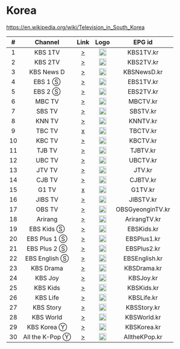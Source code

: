 <h1>Korea</h1>

https://en.wikipedia.org/wiki/Television_in_South_Korea

| #   | Channel        | Link  | Logo | EPG id |
|:---:|:--------------:|:-----:|:----:|:------:|
| 1   | KBS 1TV        | [>](http://mytv.dothome.co.kr/ch/public/1.php) | <img height="20" src="https://upload.wikimedia.org/wikipedia/commons/thumb/d/d5/KBS_1_logo.svg/512px-KBS_1_logo.svg.png"/> | KBS1TV.kr |
| 2   | KBS 2TV        | [>](http://ye23.vip/z7z8/2021/kbs2020.php?id=2) | <img height="20" src="https://upload.wikimedia.org/wikipedia/commons/thumb/2/26/KBS_2_logo.svg/512px-KBS_2_logo.svg.png"/> | KBS2TV.kr |
| 3   | KBS News D     | [>](http://ye23.vip/z7z8/2021/kbs2020.php?id=4) | <img height="20" src="https://i.imgur.com/4qKgvHN.png"/> | KBSNewsD.kr |
| 4   | EBS 1 Ⓢ        | [>](https://ebsonair.ebs.co.kr/ebs1familypc/familypc1m/playlist.m3u8) | <img height="20" src="https://upload.wikimedia.org/wikipedia/commons/thumb/e/e2/EBS_1TV_Logo.svg/512px-EBS_1TV_Logo.svg.png"/> | EBS1TV.kr |
| 5   | EBS 2 Ⓢ        | [>](https://ebsonair.ebs.co.kr/ebs2familypc/familypc1m/playlist.m3u8) | <img height="20" src="https://upload.wikimedia.org/wikipedia/commons/thumb/d/db/EBS_2TV_Logo.svg/512px-EBS_2TV_Logo.svg.png"/> | EBS2TV.kr |
| 6   | MBC TV         | [>](http://123.254.72.24:1935/tvlive/livestream2/playlist.m3u8) | <img height="20" src="https://upload.wikimedia.org/wikipedia/commons/thumb/6/63/Munhwa_Broadcasting_Company.svg/512px-Munhwa_Broadcasting_Company.svg.png"/> | MBCTV.kr |
| 7   | SBS TV         | [>](https://allanf181.github.io/adaptive-streams/streams/kr/SBSTV.m3u8) | <img height="20" src="https://upload.wikimedia.org/wikipedia/commons/thumb/9/90/SBS_Korea_Logo_%28Word_Only%29.svg/512px-SBS_Korea_Logo_%28Word_Only%29.svg.png"/> | SBSTV.kr |
| 8   | KNN TV         | [>](http://211.220.195.200:1935/live/mp4:KnnTV.sdp/playlist.m3u8) | <img height="20" src="https://upload.wikimedia.org/wikipedia/commons/thumb/6/65/KNN_logo.svg/512px-KNN_logo.svg.png"/> | KNNTV.kr |
| 9   | TBC TV         | [x](http://221.157.125.239:1935/live/psike/playlist.m3u8) | <img height="20" src="https://upload.wikimedia.org/wikipedia/commons/thumb/f/ff/Daegu_Broadcasting_Corporation.svg/512px-Daegu_Broadcasting_Corporation.svg.png"/> | TBCTV.kr |
| 10  | KBC TV         | [>](http://119.200.131.11:1935/KBCTV/tv/playlist.m3u8) | <img height="20" src="https://upload.wikimedia.org/wikipedia/commons/thumb/3/32/KBC_Gwangju_Broadcasting_logo.svg/512px-KBC_Gwangju_Broadcasting_logo.svg.png"/> | KBCTV.kr |
| 11  | TJB TV         | [>](http://1.245.74.5:1935/live/tv/.m3u8) | <img height="20" src="https://i.imgur.com/q9Nx801.png"/> | TJBTV.kr |
| 12  | UBC TV         | [>](http://59.23.231.102:1935/live/UBCstream/playlist.m3u8) | <img height="20" src="https://upload.wikimedia.org/wikipedia/en/thumb/c/c3/Ubc_logo2.svg/512px-Ubc_logo2.svg.png"/> | UBCTV.kr |
| 13  | JTV TV         | [>](https://61ff3340258d2.streamlock.net/jtv_live/myStream/playlist.m3u8) | <img height="20" src="https://upload.wikimedia.org/wikipedia/commons/thumb/f/fa/Jtv_logo.svg/512px-Jtv_logo.svg.png"/> | JTV.kr |
| 14  | CJB TV         | [>](http://1.222.207.80:1935/live/cjbtv/playlist.m3u8) | <img height="20" src="https://i.imgur.com/MvxdZhX.png"/> | CJBTV.kr |
| 15  | G1 TV          | [x](http://smart.igtb.co.kr:1935/live/stream.sdp/playlist.m3u8) | <img height="20" src="https://i.imgur.com/TYYffUe.png"/> | G1TV.kr |
| 16  | JIBS TV        | [>](http://123.140.197.22/stream/1/play.m3u8) | <img height="20" src="https://i.imgur.com/RVWpBoz.png"/> | JIBSTV.kr |
| 17  | OBS TV         | [>](https://allanf181.github.io/adaptive-streams/streams/kr/OBSGyeonginTV.m3u8) | <img height="20" src="https://i.imgur.com/oWB3ApR.png"/> | OBSGyeonginTV.kr |
| 18  | Arirang        | [>](http://amdlive.ctnd.com.edgesuite.net/arirang_1ch/smil:arirang_1ch.smil/playlist.m3u8) | <img height="20" src="https://i.imgur.com/RuHZ6Dx.png"/> | ArirangTV.kr |
| 19  | EBS Kids Ⓢ     | [>](https://ebsonair.ebs.co.kr/ebsufamilypc/familypc1m/playlist.m3u8) | <img height="20" src="https://i.imgur.com/62oo8Bx.png"/> | EBSKids.kr |
| 20  | EBS Plus 1 Ⓢ   | [>](https://ebsonair.ebs.co.kr/plus1familypc/familypc1m/playlist.m3u8) | <img height="20" src="https://i.imgur.com/ImUHRG2.png"/> | EBSPlus1.kr |
| 21  | EBS Plus 2 Ⓢ   | [>](https://ebsonair.ebs.co.kr/plus2familypc/familypc1m/playlist.m3u8) | <img height="20" src="https://i.imgur.com/mgFRZFq.png"/> | EBSPlus2.kr |
| 22  | EBS English Ⓢ  | [>](https://ebsonair.ebs.co.kr/plus3familypc/familypc1m/playlist.m3u8) | <img height="20" src="https://i.imgur.com/qceaIf7.png"/> | EBSEnglish.kr |
| 23  | KBS Drama      | [>](http://ye23.vip/z7z8/2021/kbs2020.php?id=5) | <img height="20" src="https://upload.wikimedia.org/wikipedia/commons/thumb/f/f2/KBS_DRAMA.svg/512px-KBS_DRAMA.svg.png"/> | KBSDrama.kr |
| 24  | KBS Joy        | [>](http://ye23.vip/z7z8/2021/kbs2020.php?id=6) | <img height="20" src="https://upload.wikimedia.org/wikipedia/commons/thumb/6/6b/KBS_JOY.svg/512px-KBS_JOY.svg.png"/> | KBSJoy.kr |
| 25  | KBS Kids       | [>](http://ye23.vip/z7z8/2021/kbs2020.php?id=9) | <img height="20" src="https://upload.wikimedia.org/wikipedia/commons/thumb/a/a5/KBS_kids.svg/512px-KBS_kids.svg.png"/> | KBSKids.kr |
| 26  | KBS Life       | [>](http://ye23.vip/z7z8/2021/kbs2020.php?id=7) | <img height="20" src="https://upload.wikimedia.org/wikipedia/commons/thumb/6/64/KBS_Life.svg/512px-KBS_Life.svg.png"/> | KBSLife.kr |
| 27  | KBS Story      | [>](http://ye23.vip/z7z8/2021/kbs2020.php?id=8) | <img height="20" src="https://upload.wikimedia.org/wikipedia/commons/thumb/7/7e/KBS_Story.svg/512px-KBS_Story.svg.png"/> | KBSStory.kr |
| 28  | KBS World      | [>](http://ye23.vip/z7z8/2021/kbs2020.php?id=3) | <img height="20" src="https://upload.wikimedia.org/wikipedia/commons/thumb/1/1b/KBS_World_%282009%29.svg/512px-KBS_World_%282009%29.svg.png"/> | KBSWorld.kr |
| 29  | KBS Korea Ⓨ    | [>](https://www.youtube.com/c/kbsworldtv/live) | <img height="20" src="https://kbsworldimage.kbs.co.kr/images/layout/logo/logo_korea_n.png"/> | KBSKorea.kr |
| 30  | All the K-Pop Ⓨ | [>](https://www.youtube.com/c/ALLTHEKPOP/live) | <img height="20" src="https://i.imgur.com/tBbTTAx.png"/> | AlltheKPop.kr |
